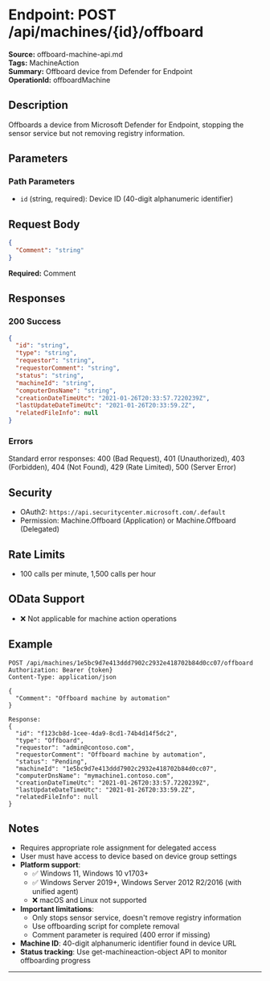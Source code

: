 # Endpoint: POST /api/machines/{id}/offboard

**Source:** offboard-machine-api.md  
**Tags:** MachineAction  
**Summary:** Offboard device from Defender for Endpoint  
**OperationId:** offboardMachine

## Description
Offboards a device from Microsoft Defender for Endpoint, stopping the sensor service but not removing registry information.

## Parameters
### Path Parameters
- `id` (string, required): Device ID (40-digit alphanumeric identifier)

## Request Body
```json
{
  "Comment": "string"
}
```
**Required:** Comment

## Responses
### 200 Success
```json
{
  "id": "string",
  "type": "string",
  "requestor": "string",
  "requestorComment": "string",
  "status": "string",
  "machineId": "string",
  "computerDnsName": "string",
  "creationDateTimeUtc": "2021-01-26T20:33:57.7220239Z",
  "lastUpdateDateTimeUtc": "2021-01-26T20:33:59.2Z",
  "relatedFileInfo": null
}
```

### Errors
Standard error responses: 400 (Bad Request), 401 (Unauthorized), 403 (Forbidden), 404 (Not Found), 429 (Rate Limited), 500 (Server Error)

## Security
- OAuth2: `https://api.securitycenter.microsoft.com/.default`
- Permission: Machine.Offboard (Application) or Machine.Offboard (Delegated)

## Rate Limits
- 100 calls per minute, 1,500 calls per hour

## OData Support
- ❌ Not applicable for machine action operations

## Example
```http
POST /api/machines/1e5bc9d7e413ddd7902c2932e418702b84d0cc07/offboard
Authorization: Bearer {token}
Content-Type: application/json

{
  "Comment": "Offboard machine by automation"
}

Response:
{
  "id": "f123cb8d-1cee-4da9-8cd1-74b4d14f5dc2",
  "type": "Offboard",
  "requestor": "admin@contoso.com",
  "requestorComment": "Offboard machine by automation",
  "status": "Pending",
  "machineId": "1e5bc9d7e413ddd7902c2932e418702b84d0cc07",
  "computerDnsName": "mymachine1.contoso.com",
  "creationDateTimeUtc": "2021-01-26T20:33:57.7220239Z",
  "lastUpdateDateTimeUtc": "2021-01-26T20:33:59.2Z",
  "relatedFileInfo": null
}
```

## Notes
- Requires appropriate role assignment for delegated access
- User must have access to device based on device group settings
- **Platform support**: 
  - ✅ Windows 11, Windows 10 v1703+
  - ✅ Windows Server 2019+, Windows Server 2012 R2/2016 (with unified agent)
  - ❌ macOS and Linux not supported
- **Important limitations**:
  - Only stops sensor service, doesn't remove registry information
  - Use offboarding script for complete removal
  - Comment parameter is required (400 error if missing)
- **Machine ID**: 40-digit alphanumeric identifier found in device URL
- **Status tracking**: Use get-machineaction-object API to monitor offboarding progress

---
